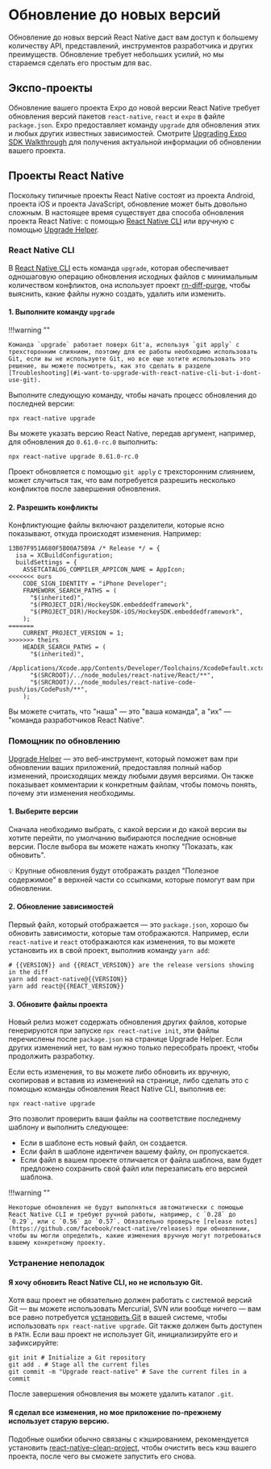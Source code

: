 # Обновление до новых версий

Обновление до новых версий React Native даст вам доступ к большему количеству API, представлений, инструментов разработчика и других преимуществ. Обновление требует небольших усилий, но мы стараемся сделать его простым для вас.

## Экспо-проекты

Обновление вашего проекта Expo до новой версии React Native требует обновления версий пакетов `react-native`, `react` и `expo` в файле `package.json`. Expo предоставляет команду `upgrade` для обновления этих и любых других известных зависимостей. Смотрите [Upgrading Expo SDK Walkthrough](https://docs.expo.dev/workflow/upgrading-expo-sdk-walkthrough/) для получения актуальной информации об обновлении вашего проекта.

## Проекты React Native

Поскольку типичные проекты React Native состоят из проекта Android, проекта iOS и проекта JavaScript, обновление может быть довольно сложным. В настоящее время существует два способа обновления проекта React Native: с помощью [React Native CLI](https://github.com/react-native-community/cli) или вручную с помощью [Upgrade Helper](https://react-native-community.github.io/upgrade-helper/).

### React Native CLI

В [React Native CLI](https://github.com/react-native-community/cli) есть команда `upgrade`, которая обеспечивает одношаговую операцию обновления исходных файлов с минимальным количеством конфликтов, она использует проект [rn-diff-purge](https://github.com/react-native-community/rn-diff-purge), чтобы выяснить, какие файлы нужно создать, удалить или изменить.

#### 1. Выполните команду `upgrade`

!!!warning ""

    Команда `upgrade` работает поверх Git'а, используя `git apply` с трехсторонним слиянием, поэтому для ее работы необходимо использовать Git, если вы не используете Git, но все еще хотите использовать это решение, вы можете посмотреть, как это сделать в разделе [Troubleshooting](#i-want-to-upgrade-with-react-native-cli-but-i-dont-use-git).

Выполните следующую команду, чтобы начать процесс обновления до последней версии:

```shell
npx react-native upgrade
```

Вы можете указать версию React Native, передав аргумент, например, для обновления до `0.61.0-rc.0` выполнить:

```shell
npx react-native upgrade 0.61.0-rc.0
```

Проект обновляется с помощью `git apply` с трехсторонним слиянием, может случиться так, что вам потребуется разрешить несколько конфликтов после завершения обновления.

#### 2. Разрешить конфликты

Конфликтующие файлы включают разделители, которые ясно показывают, откуда происходят изменения. Например:

```
13B07F951A680F5B00A75B9A /* Release */ = {
  isa = XCBuildConfiguration;
  buildSettings = {
    ASSETCATALOG_COMPILER_APPICON_NAME = AppIcon;
<<<<<<< ours
    CODE_SIGN_IDENTITY = "iPhone Developer";
    FRAMEWORK_SEARCH_PATHS = (
      "$(inherited)",
      "$(PROJECT_DIR)/HockeySDK.embeddedframework",
      "$(PROJECT_DIR)/HockeySDK-iOS/HockeySDK.embeddedframework",
    );
=======
    CURRENT_PROJECT_VERSION = 1;
>>>>>>> theirs
    HEADER_SEARCH_PATHS = (
      "$(inherited)",
      /Applications/Xcode.app/Contents/Developer/Toolchains/XcodeDefault.xctoolchain/usr/include,
      "$(SRCROOT)/../node_modules/react-native/React/**",
      "$(SRCROOT)/../node_modules/react-native-code-push/ios/CodePush/**",
    );
```

Вы можете считать, что "наша" — это "ваша команда", а "их" — "команда разработчиков React Native".

### Помощник по обновлению

[Upgrade Helper](https://react-native-community.github.io/upgrade-helper/) — это веб-инструмент, который поможет вам при обновлении ваших приложений, предоставляя полный набор изменений, происходящих между любыми двумя версиями. Он также показывает комментарии к конкретным файлам, чтобы помочь понять, почему эти изменения необходимы.

#### 1. Выберите версии

Сначала необходимо выбрать, с какой версии и до какой версии вы хотите перейти, по умолчанию выбираются последние основные версии. После выбора вы можете нажать кнопку "Показать, как обновить".

💡 Крупные обновления будут отображать раздел "Полезное содержимое" в верхней части со ссылками, которые помогут вам при обновлении.

#### 2. Обновление зависимостей

Первый файл, который отображается — это `package.json`, хорошо бы обновить зависимости, которые там отображаются. Например, если `react-native` и `react` отображаются как изменения, то вы можете установить их в свой проект, выполнив команду `yarn add`:

```shell
# {{VERSION}} and {{REACT_VERSION}} are the release versions showing in the diff
yarn add react-native@{{VERSION}}
yarn add react@{{REACT_VERSION}}
```

#### 3. Обновите файлы проекта

Новый релиз может содержать обновления других файлов, которые генерируются при запуске `npx react-native init`, эти файлы перечислены после `package.json` на странице Upgrade Helper. Если других изменений нет, то вам нужно только пересобрать проект, чтобы продолжить разработку.

Если есть изменения, то вы можете либо обновить их вручную, скопировав и вставив из изменений на странице, либо сделать это с помощью команды обновления React Native CLI, выполнив ее:

```shell
npx react-native upgrade
```

Это позволит проверить ваши файлы на соответствие последнему шаблону и выполнить следующее:

-   Если в шаблоне есть новый файл, он создается.
-   Если файл в шаблоне идентичен вашему файлу, он пропускается.
-   Если файл в вашем проекте отличается от файла шаблона, вам будет предложено сохранить свой файл или перезаписать его версией шаблона.

!!!warning ""

    Некоторые обновления не будут выполняться автоматически с помощью React Native CLI и требуют ручной работы, например, с `0.28` до `0.29`, или с `0.56` до `0.57`. Обязательно проверьте [release notes](https://github.com/facebook/react-native/releases) при обновлении, чтобы вы могли определить, какие изменения вручную могут потребоваться вашему конкретному проекту.

### Устранение неполадок

#### Я хочу обновить React Native CLI, но не использую Git.

Хотя ваш проект не обязательно должен работать с системой версий Git — вы можете использовать Mercurial, SVN или вообще ничего — вам все равно потребуется [установить Git](https://git-scm.com/downloads) в вашей системе, чтобы использовать `npx react-native upgrade`. Git также должен быть доступен в `PATH`. Если ваш проект не использует Git, инициализируйте его и зафиксируйте:

```shell
git init # Initialize a Git repository
git add . # Stage all the current files
git commit -m "Upgrade react-native" # Save the current files in a commit
```

После завершения обновления вы можете удалить каталог `.git`.

#### Я сделал все изменения, но мое приложение по-прежнему использует старую версию.

Подобные ошибки обычно связаны с кэшированием, рекомендуется установить [react-native-clean-project](https://github.com/pmadruga/react-native-clean-project), чтобы очистить весь кэш вашего проекта, после чего вы сможете запустить его снова.
